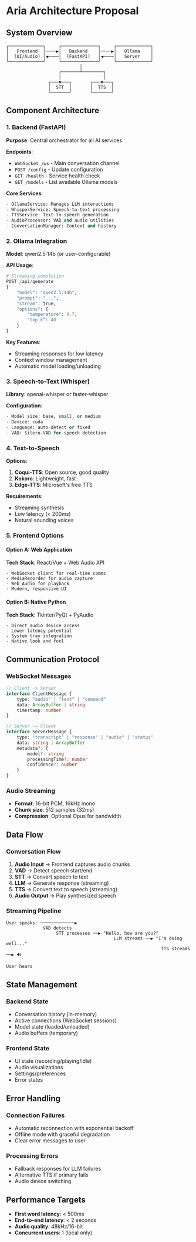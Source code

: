 # Aria Architecture Proposal

## System Overview
```
┌─────────────┐     ┌──────────────┐     ┌─────────────┐
│   Frontend  │────▶│   Backend    │────▶│   Ollama    │
│  (UI/Audio) │◀────│  (FastAPI)   │◀────│   Server    │
└─────────────┘     └──────────────┘     └─────────────┘
                            │
                    ┌───────┴────────┐
                    │                │
                ┌───▼───┐       ┌───▼───┐
                │  STT  │       │  TTS  │
                └───────┘       └───────┘
```

## Component Architecture

### 1. Backend (FastAPI)
**Purpose**: Central orchestrator for all AI services

**Endpoints**:
- `WebSocket /ws` - Main conversation channel
- `POST /config` - Update configuration
- `GET /health` - Service health check
- `GET /models` - List available Ollama models

**Core Services**:
```python
- OllamaService: Manages LLM interactions
- WhisperService: Speech-to-text processing
- TTSService: Text-to-speech generation
- AudioProcessor: VAD and audio utilities
- ConversationManager: Context and history
```

### 2. Ollama Integration
**Model**: qwen2.5:14b (or user-configurable)

**API Usage**:
```python
# Streaming completion
POST /api/generate
{
    "model": "qwen2.5:14b",
    "prompt": "...",
    "stream": true,
    "options": {
        "temperature": 0.7,
        "top_k": 40
    }
}
```

**Key Features**:
- Streaming responses for low latency
- Context window management
- Automatic model loading/unloading

### 3. Speech-to-Text (Whisper)
**Library**: openai-whisper or faster-whisper

**Configuration**:
```python
- Model size: base, small, or medium
- Device: cuda
- Language: auto-detect or fixed
- VAD: Silero-VAD for speech detection
```

### 4. Text-to-Speech
**Options**:
1. **Coqui-TTS**: Open source, good quality
2. **Kokoro**: Lightweight, fast
3. **Edge-TTS**: Microsoft's free TTS

**Requirements**:
- Streaming synthesis
- Low latency (< 200ms)
- Natural sounding voices

### 5. Frontend Options

#### Option A: Web Application
**Tech Stack**: React/Vue + Web Audio API
```
- WebSocket client for real-time comms
- MediaRecorder for audio capture
- Web Audio for playback
- Modern, responsive UI
```

#### Option B: Native Python
**Tech Stack**: Tkinter/PyQt + PyAudio
```
- Direct audio device access
- Lower latency potential
- System tray integration
- Native look and feel
```

## Communication Protocol

### WebSocket Messages
```typescript
// Client -> Server
interface ClientMessage {
    type: "audio" | "text" | "command"
    data: ArrayBuffer | string
    timestamp: number
}

// Server -> Client  
interface ServerMessage {
    type: "transcript" | "response" | "audio" | "status"
    data: string | ArrayBuffer
    metadata?: {
        model?: string
        processingTime?: number
        confidence?: number
    }
}
```

### Audio Streaming
- **Format**: 16-bit PCM, 16kHz mono
- **Chunk size**: 512 samples (32ms)
- **Compression**: Optional Opus for bandwidth

## Data Flow

### Conversation Flow
1. **Audio Input** → Frontend captures audio chunks
2. **VAD** → Detect speech start/end
3. **STT** → Convert speech to text
4. **LLM** → Generate response (streaming)
5. **TTS** → Convert text to speech (streaming)
6. **Audio Output** → Play synthesized speech

### Streaming Pipeline
```
User speaks: ─────────────▶ 
              VAD detects
                   STT processes ──▶ "Hello, how are you?"
                                         LLM streams ──▶ "I'm doing well..."
                                                           TTS streams ──▶ 🔊
                                                                            User hears
```

## State Management

### Backend State
- Conversation history (in-memory)
- Active connections (WebSocket sessions)
- Model state (loaded/unloaded)
- Audio buffers (temporary)

### Frontend State
- UI state (recording/playing/idle)
- Audio visualizations
- Settings/preferences
- Error states

## Error Handling

### Connection Failures
- Automatic reconnection with exponential backoff
- Offline mode with graceful degradation
- Clear error messages to user

### Processing Errors
- Fallback responses for LLM failures
- Alternative TTS if primary fails
- Audio device switching

## Performance Targets
- **First word latency**: < 500ms
- **End-to-end latency**: < 2 seconds
- **Audio quality**: 48kHz/16-bit
- **Concurrent users**: 1 (local only)